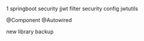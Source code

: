 1 springboot security 
  jjwt
  filter 
  security config
  jwtutils

@Component
@Autowired


new library backup
